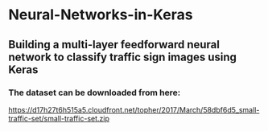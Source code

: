# Neural-Networks-in-Keras

## Building a multi-layer feedforward neural network to classify traffic sign images using Keras

### The dataset can be downloaded from here:

https://d17h27t6h515a5.cloudfront.net/topher/2017/March/58dbf6d5_small-traffic-set/small-traffic-set.zip
